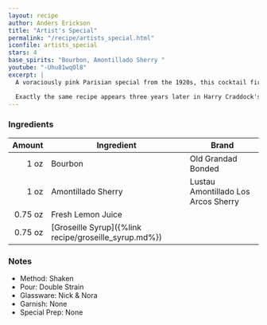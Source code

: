 ```yaml
---
layout: recipe
author: Anders Erickson
title: "Artist's Special"
permalink: "/recipe/artists_special.html"
iconfile: artists_special
stars: 4
base_spirits: "Bourbon, Amontillado Sherry "
youtube: "-Uhu81wqOl8"
excerpt: |
  A voraciously pink Parisian special from the 1920s, this cocktail first appears in print in Harry MacElhone's 1927 <em>Barflies and Cocktails</em>.<br/><br/>

  Exactly the same recipe appears three years later in Harry Craddock's 1930 <em>The Savoy Cocktail Book</em>.
---
```


### Ingredients

|  Amount | Ingredient                                            | Brand                               |
| ------: | ----------------------------------------------------- | ----------------------------------- |
|    1 oz | Bourbon                                               | Old Grandad Bonded                  |
|    1 oz | Amontillado Sherry                                    | Lustau Amontillado Los Arcos Sherry |
| 0.75 oz | Fresh Lemon Juice                                     |
| 0.75 oz | [Groseille Syrup]({%link recipe/groseille_syrup.md%}) |

### Notes

- Method: Shaken
- Pour: Double Strain
- Glassware: Nick & Nora
- Garnish: None
- Special Prep: None
